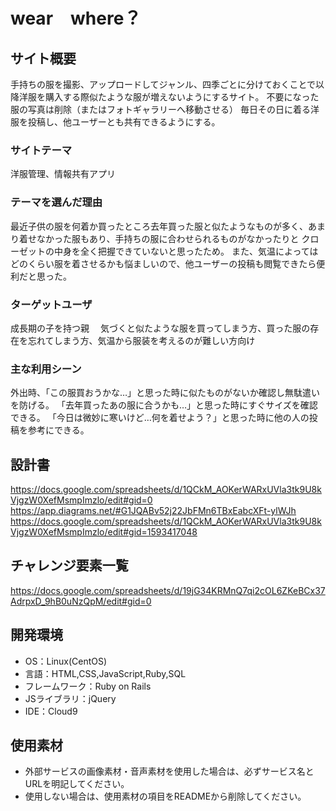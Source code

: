 # wear　where？

## サイト概要
手持ちの服を撮影、アップロードしてジャンル、四季ごとに分けておくことで以降洋服を購入する際似たような服が増えないようにするサイト。
不要になった服の写真は削除（またはフォトギャラリーへ移動させる）
毎日その日に着る洋服を投稿し、他ユーザーとも共有できるようにする。
### サイトテーマ
洋服管理、情報共有アプリ

### テーマを選んだ理由
最近子供の服を何着か買ったところ去年買った服と似たようなものが多く、あまり着せなかった服もあり、手持ちの服に合わせられるものがなかったりと
クローゼットの中身を全く把握できていないと思ったため。
また、気温によってはどのくらい服を着させるかも悩ましいので、他ユーザーの投稿も閲覧できたら便利だと思った。

### ターゲットユーザ
成長期の子を持つ親
　気づくと似たような服を買ってしまう方、買った服の存在を忘れてしまう方、気温から服装を考えるのが難しい方向け

### 主な利用シーン
外出時、「この服買おうかな…」と思った時に似たものがないか確認し無駄遣いを防げる。
「去年買ったあの服に合うかも…」と思った時にすぐサイズを確認できる。
「今日は微妙に寒いけど…何を着せよう？」と思った時に他の人の投稿を参考にできる。

## 設計書
https://docs.google.com/spreadsheets/d/1QCkM_AOKerWARxUVla3tk9U8kVjgzW0XefMsmpImzlo/edit#gid=0
https://app.diagrams.net/#G1JQABv52j22JbFMn6TBxEabcXFt-ylWJh
https://docs.google.com/spreadsheets/d/1QCkM_AOKerWARxUVla3tk9U8kVjgzW0XefMsmpImzlo/edit#gid=1593417048

## チャレンジ要素一覧
https://docs.google.com/spreadsheets/d/19jG34KRMnQ7qi2cOL6ZKeBCx37AdrpxD_9hB0uNzQpM/edit#gid=0

## 開発環境
- OS：Linux(CentOS)
- 言語：HTML,CSS,JavaScript,Ruby,SQL
- フレームワーク：Ruby on Rails
- JSライブラリ：jQuery
- IDE：Cloud9

## 使用素材
- 外部サービスの画像素材・音声素材を使用した場合は、必ずサービス名とURLを明記してください。
- 使用しない場合は、使用素材の項目をREADMEから削除してください。
